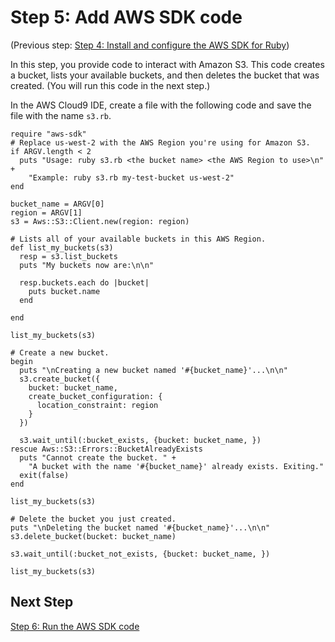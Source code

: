 # Step 5: Add AWS SDK code<a name="tutorial-ruby-sdk-code"></a>

\(Previous step: [Step 4: Install and configure the AWS SDK for Ruby](tutorial-ruby-sdk.md)\)

In this step, you provide code to interact with Amazon S3\. This code creates a bucket, lists your available buckets, and then deletes the bucket that was created\. \(You will run this code in the next step\.\)

In the AWS Cloud9 IDE, create a file with the following code and save the file with the name `s3.rb`\.

```
require "aws-sdk"
# Replace us-west-2 with the AWS Region you're using for Amazon S3.
if ARGV.length < 2
  puts "Usage: ruby s3.rb <the bucket name> <the AWS Region to use>\n" +
    "Example: ruby s3.rb my-test-bucket us-west-2"
end

bucket_name = ARGV[0]
region = ARGV[1]
s3 = Aws::S3::Client.new(region: region)

# Lists all of your available buckets in this AWS Region.
def list_my_buckets(s3)
  resp = s3.list_buckets
  puts "My buckets now are:\n\n"

  resp.buckets.each do |bucket|
    puts bucket.name
  end

end

list_my_buckets(s3)

# Create a new bucket.
begin
  puts "\nCreating a new bucket named '#{bucket_name}'...\n\n"
  s3.create_bucket({
    bucket: bucket_name,
    create_bucket_configuration: {
      location_constraint: region
    }
  })

  s3.wait_until(:bucket_exists, {bucket: bucket_name, })
rescue Aws::S3::Errors::BucketAlreadyExists
  puts "Cannot create the bucket. " +
    "A bucket with the name '#{bucket_name}' already exists. Exiting."
  exit(false)
end

list_my_buckets(s3)

# Delete the bucket you just created.
puts "\nDeleting the bucket named '#{bucket_name}'...\n\n"
s3.delete_bucket(bucket: bucket_name)

s3.wait_until(:bucket_not_exists, {bucket: bucket_name, })

list_my_buckets(s3)
```

## Next Step<a name="tutorial-ruby-sdk-code-next"></a>

[Step 6: Run the AWS SDK code](tutorial-ruby-sdk-run.md)